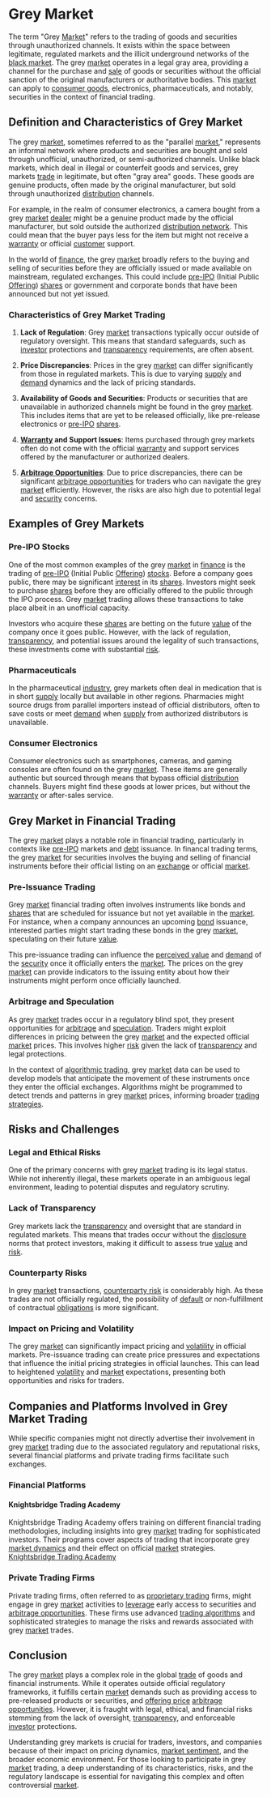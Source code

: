 # Grey Market

The term "Grey [Market](../m/market.md)" refers to the trading of goods and securities through unauthorized channels. It exists within the space between legitimate, regulated markets and the illicit underground networks of the [black market](../b/black_market.md). The grey [market](../m/market.md) operates in a legal gray area, providing a channel for the purchase and [sale](../s/sale.md) of goods or securities without the official sanction of the original manufacturers or authoritative bodies. This [market](../m/market.md) can apply to [consumer goods](../c/consumer_goods.md), electronics, pharmaceuticals, and notably, securities in the context of financial trading.

## Definition and Characteristics of Grey Market

The grey [market](../m/market.md), sometimes referred to as the "parallel [market](../m/market.md)," represents an informal network where products and securities are bought and sold through unofficial, unauthorized, or semi-authorized channels. Unlike black markets, which deal in illegal or counterfeit goods and services, grey markets [trade](../t/trade.md) in legitimate, but often "gray area" goods. These goods are genuine products, often made by the original manufacturer, but sold through unauthorized [distribution](../d/distribution.md) channels.

For example, in the realm of consumer electronics, a camera bought from a grey [market](../m/market.md) [dealer](../d/dealer.md) might be a genuine product made by the official manufacturer, but sold outside the authorized [distribution network](../d/distribution_network.md). This could mean that the buyer pays less for the item but might not receive a [warranty](../w/warranty.md) or official [customer](../c/customer.md) support.

In the world of [finance](../f/finance.md), the grey [market](../m/market.md) broadly refers to the buying and selling of securities before they are officially issued or made available on mainstream, regulated exchanges. This could include [pre-IPO](../p/pre-ipo.md) (Initial Public [Offering](../o/offering.md)) [shares](../s/shares.md) or government and corporate bonds that have been announced but not yet issued.

### Characteristics of Grey Market Trading

1. **Lack of Regulation**: Grey [market](../m/market.md) transactions typically occur outside of regulatory oversight. This means that standard safeguards, such as [investor](../i/investor.md) protections and [transparency](../t/transparency.md) requirements, are often absent.
  
2. **Price Discrepancies**: Prices in the grey [market](../m/market.md) can differ significantly from those in regulated markets. This is due to varying [supply](../s/supply.md) and [demand](../d/demand.md) dynamics and the lack of pricing standards.
  
3. **Availability of Goods and Securities**: Products or securities that are unavailable in authorized channels might be found in the grey [market](../m/market.md). This includes items that are yet to be released officially, like pre-release electronics or [pre-IPO](../p/pre-ipo.md) [shares](../s/shares.md).

4. **[Warranty](../w/warranty.md) and Support Issues**: Items purchased through grey markets often do not come with the official [warranty](../w/warranty.md) and support services offered by the manufacturer or authorized dealers.

5. **[Arbitrage Opportunities](../a/arbitrage_opportunities.md)**: Due to price discrepancies, there can be significant [arbitrage opportunities](../a/arbitrage_opportunities.md) for traders who can navigate the grey [market](../m/market.md) efficiently. However, the risks are also high due to potential legal and [security](../s/security.md) concerns.

## Examples of Grey Markets

### Pre-IPO Stocks

One of the most common examples of the grey [market](../m/market.md) in [finance](../f/finance.md) is the trading of [pre-IPO](../p/pre-ipo.md) (Initial Public [Offering](../o/offering.md)) [stocks](../s/stock.md). Before a company goes public, there may be significant [interest](../i/interest.md) in its [shares](../s/shares.md). Investors might seek to purchase [shares](../s/shares.md) before they are officially offered to the public through the IPO process. Grey [market](../m/market.md) trading allows these transactions to take place albeit in an unofficial capacity.

Investors who acquire these [shares](../s/shares.md) are betting on the future [value](../v/value.md) of the company once it goes public. However, with the lack of regulation, [transparency](../t/transparency.md), and potential issues around the legality of such transactions, these investments come with substantial [risk](../r/risk.md).

### Pharmaceuticals

In the pharmaceutical [industry](../i/industry.md), grey markets often deal in medication that is in short [supply](../s/supply.md) locally but available in other regions. Pharmacies might source drugs from parallel importers instead of official distributors, often to save costs or meet [demand](../d/demand.md) when [supply](../s/supply.md) from authorized distributors is unavailable.

### Consumer Electronics

Consumer electronics such as smartphones, cameras, and gaming consoles are often found on the grey [market](../m/market.md). These items are generally authentic but sourced through means that bypass official [distribution](../d/distribution.md) channels. Buyers might find these goods at lower prices, but without the [warranty](../w/warranty.md) or after-sales service.

## Grey Market in Financial Trading

The grey [market](../m/market.md) plays a notable role in financial trading, particularly in contexts like [pre-IPO](../p/pre-ipo.md) markets and [debt](../d/debt.md) issuance. In financal trading terms, the grey [market](../m/market.md) for securities involves the buying and selling of financial instruments before their official listing on an [exchange](../e/exchange.md) or official [market](../m/market.md).

### Pre-Issuance Trading

Grey [market](../m/market.md) financial trading often involves instruments like bonds and [shares](../s/shares.md) that are scheduled for issuance but not yet available in the [market](../m/market.md). For instance, when a company announces an upcoming [bond](../b/bond.md) issuance, interested parties might start trading these bonds in the grey [market](../m/market.md), speculating on their future [value](../v/value.md).

This pre-issuance trading can influence the [perceived value](../p/perceived_value.md) and [demand](../d/demand.md) of the [security](../s/security.md) once it officially enters the [market](../m/market.md). The prices on the grey [market](../m/market.md) can provide indicators to the issuing entity about how their instruments might perform once officially launched.

### Arbitrage and Speculation

As grey [market](../m/market.md) trades occur in a regulatory blind spot, they present opportunities for [arbitrage](../a/arbitrage.md) and [speculation](../s/speculation.md). Traders might exploit differences in pricing between the grey [market](../m/market.md) and the expected official [market](../m/market.md) prices. This involves higher [risk](../r/risk.md) given the lack of [transparency](../t/transparency.md) and legal protections.

In the context of [algorithmic trading](../a/accountability.md), grey [market](../m/market.md) data can be used to develop models that anticipate the movement of these instruments once they enter the official exchanges. Algorithms might be programmed to detect trends and patterns in grey [market](../m/market.md) prices, informing broader [trading strategies](../t/trading_strategies.md).

## Risks and Challenges

### Legal and Ethical Risks

One of the primary concerns with grey [market](../m/market.md) trading is its legal status. While not inherently illegal, these markets operate in an ambiguous legal environment, leading to potential disputes and regulatory scrutiny.

### Lack of Transparency

Grey markets lack the [transparency](../t/transparency.md) and oversight that are standard in regulated markets. This means that trades occur without the [disclosure](../d/disclosure.md) norms that protect investors, making it difficult to assess true [value](../v/value.md) and [risk](../r/risk.md).

### Counterparty Risks

In grey [market](../m/market.md) transactions, [counterparty risk](../c/counterparty_risk.md) is considerably high. As these trades are not officially regulated, the possibility of [default](../d/default.md) or non-fulfillment of contractual [obligations](../o/obligation.md) is more significant.

### Impact on Pricing and Volatility

The grey [market](../m/market.md) can significantly impact pricing and [volatility](../v/volatility.md) in official markets. Pre-issuance trading can create price pressures and expectations that influence the initial pricing strategies in official launches. This can lead to heightened [volatility](../v/volatility.md) and [market](../m/market.md) expectations, presenting both opportunities and risks for traders.

## Companies and Platforms Involved in Grey Market Trading

While specific companies might not directly advertise their involvement in grey [market](../m/market.md) trading due to the associated regulatory and reputational risks, several financial platforms and private trading firms facilitate such exchanges.

### Financial Platforms

#### Knightsbridge Trading Academy

Knightsbridge Trading Academy offers training on different financial trading methodologies, including insights into grey [market](../m/market.md) trading for sophisticated investors. Their programs cover aspects of trading that incorporate grey [market dynamics](../m/market_dynamics.md) and their effect on official [market](../m/market.md) strategies. [Knightsbridge Trading Academy](https://knightsbridgetradingacademy.com/)

### Private Trading Firms

Private trading firms, often referred to as [proprietary trading](../p/proprietary_trading.md) firms, might engage in grey [market](../m/market.md) activities to [leverage](../l/leverage.md) early access to securities and [arbitrage opportunities](../a/arbitrage_opportunities.md). These firms use advanced [trading algorithms](../t/trading_algorithms.md) and sophisticated strategies to manage the risks and rewards associated with grey [market](../m/market.md) trades.

## Conclusion

The grey [market](../m/market.md) plays a complex role in the global [trade](../t/trade.md) of goods and financial instruments. While it operates outside official regulatory frameworks, it fulfills certain [market](../m/market.md) demands such as providing access to pre-released products or securities, and [offering price](../o/offering_price.md) [arbitrage opportunities](../a/arbitrage_opportunities.md). However, it is fraught with legal, ethical, and financial risks stemming from the lack of oversight, [transparency](../t/transparency.md), and enforceable [investor](../i/investor.md) protections.

Understanding grey markets is crucial for traders, investors, and companies because of their impact on pricing dynamics, [market sentiment](../m/market_sentiment.md), and the broader economic environment. For those looking to participate in grey [market](../m/market.md) trading, a deep understanding of its characteristics, risks, and the regulatory landscape is essential for navigating this complex and often controversial [market](../m/market.md).